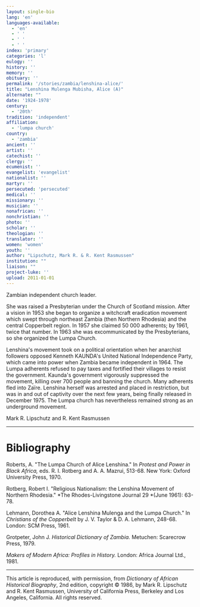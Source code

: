 ```yaml
---
layout: single-bio
lang: 'en'
languages-available:
  - 'en'
  - ' '
  - ' '
  - ' '
index: 'primary'
categories: 'l'
eulogy: ''
history: ''
memory: ''
obituary: ''
permalink: '/stories/zambia/lenshina-alice/'
title: "Lenshina Mulenga Mubisha, Alice (A)"
alternate: ""
date: '1924-1978'
century:
  - '20th'
tradition: 'independent'
affiliation:
  - 'lumpa church'
country:
  - 'zambia'
ancient: ''
artist: ''
catechist: ''
clergy: ''
ecumenist: ''
evangelist: 'evangelist'
nationalist: ''
martyr: ''
persecuted: 'persecuted'
medical: ''
missionary: ''
musician: ''
nonafrican: ''
nonchristian: ''
photo: ''
scholar: ''
theologian: ''
translator: ''
women: 'women'
youth: ''
author: "Lipschutz, Mark R. & R. Kent Rasmussen"
institution: ""
liaison: ""
project-luke: ''
upload: 2011-01-01
---
```




Zambian independent church leader.

She was raised a Presbyterian under the Church of Scotland mission.  After a vision in 1953 she began to organize a witchcraft eradication movement which swept through northeast Zambia (then Northern Rhodesia) and the central Copperbelt region.  In 1957 she claimed 50 000 adherents; by 1961, twice that number.  In 1963 she was excommunicated by the Presbyterians, so she organized the Lumpa Church.

Lenshina's movement took on a political orientation when her anarchist followers opposed Kenneth KAUNDA's United National Independence Party, which came into power when Zambia became independent in 1964. The Lumpa adherents refused to pay taxes and fortified their villages to resist the government.  Kaunda's government vigorously suppressed the movement, killing over 700 people and banning the church.  Many adherents fled into Za&iuml;re.  Lenshina herself was arrested and placed in restriction, but was in and out of captivity over the next few years, being finally released in December 1975.  The Lumpa church has nevertheless remained strong as an underground movement.

Mark R. Lipschutz and R. Kent Rasmussen

---

# Bibliography

Roberts, A.  "The Lumpa Church of Alice Lenshina."  In *Protest and Power in Black Africa,* eds. R. I. Rotberg and A. A. Mazrui, 513-68. New York: Oxford University Press, 1970.

Rotberg, Robert I.  "Religious Nationalism: the Lenshina Movement of Northern Rhodesia."  *The Rhodes-Livingstone Journal 29 *(June 1961): 63-78.

Lehmann, Dorothea A.  "Alice Lenshina Mulenga and the Lumpa Church."  In *Christians of the Copperbelt* by J. V. Taylor & D. A. Lehmann, 248-68.  London: SCM Press, 1961.

Grotpeter, John J.  *Historical Dictionary of Zambia.*  Metuchen: Scarecrow Press, 1979.

*Makers of Modern Africa: Profiles in History.*  London:  Africa Journal Ltd., 1981.

---

This article is reproduced, with permission, from *Dictionary of African Historical Biography*, 2nd edition, copyright &copy; 1986, by Mark R. Lipschutz and R. Kent Rasmussen,  University of California Press, Berkeley and Los Angeles, California.  All rights reserved.
